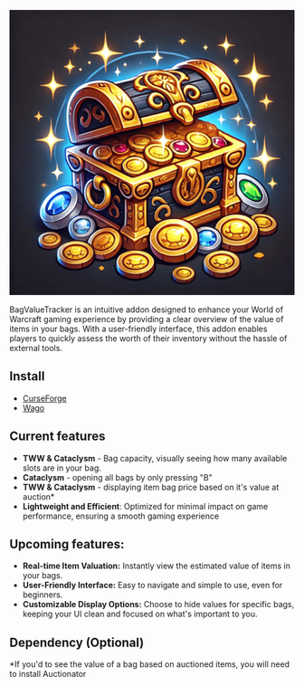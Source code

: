 ![BagValueTracker WoW addon](https://github.com/bovidiu/BagValueTracker/blob/main/icon.png)

BagValueTracker is an intuitive addon designed to enhance your World of Warcraft gaming experience by providing a clear overview of the value of items in your bags. With a user-friendly interface, this addon enables players to quickly assess the worth of their inventory without the hassle of external tools.

## Install

- [CurseForge](https://secure.lockn.link/curseforge-bag-value-tracker)
- [Wago](https://secure.lockn.link/wago-bag-value-tracker)

## Current features

- **TWW & Cataclysm** - Bag capacity, visually seeing how many available slots are in your bag.
- **Cataclysm** - opening all bags by only pressing "B" 
- **TWW & Cataclysm** - displaying item bag price based on it's value at auction*
- **Lightweight and Efficient**: Optimized for minimal impact on game performance, ensuring a smooth gaming experience

## Upcoming features:

- **Real-time Item Valuation:** Instantly view the estimated value of items in your bags.
- **User-Friendly Interface:** Easy to navigate and simple to use, even for beginners.
- **Customizable Display Options:** Choose to hide values for specific bags, keeping your UI clean and focused on what's important to you.

## Dependency (Optional)

*If you'd to see the value of a bag based on auctioned items, you will need to install Auctionator 

